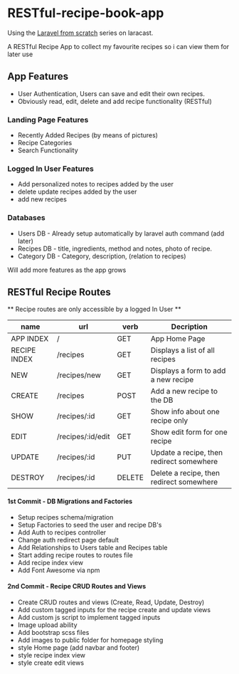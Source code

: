 # RESTful-recipe-book-app
Using the [Laravel from scratch](https://laracasts.com/series/laravel-6-from-scratch/) series on laracast.

A RESTful Recipe App to collect my favourite recipes so i can view them for later use

## App Features

- User Authentication, Users can save and edit their own recipes.
- Obviously read, edit, delete and add recipe functionality (RESTful)

### Landing Page Features

- Recently Added Recipes (by means of pictures) 
- Recipe Categories
- Search Functionality

### Logged In User Features

- Add personalized notes to recipes added by the user
- delete update recipes added by the user
- add new recipes

### Databases

- Users DB - Already setup automatically by laravel auth command (add later)
- Recipes DB - title, ingredients, method and notes, photo of recipe.
- Category DB - Category, description, (relation to recipes)

Will add more features as the app grows

## RESTful Recipe Routes

** Recipe routes are only accessible by a logged In User **

| name         |       url        | verb  |            Decription                    |
|--------------|------------------|-------|------------------------------------------|
|APP INDEX     | /                | GET   | App Home Page                            |
|RECIPE INDEX  | /recipes         | GET   | Displays a list of all recipes           |
|NEW           | /recipes/new     | GET   | Displays a form to add a new recipe      |
|CREATE        | /recipes         | POST  | Add a new recipe to the DB               | 
|SHOW          | /recipes/:id     | GET   | Show info about one recipe only          |
|EDIT          | /recipes/:id/edit| GET   | Show edit form for one recipe            |
|UPDATE        | /recipes/:id     | PUT   | Update a recipe, then redirect somewhere |
|DESTROY       | /recipes/:id     | DELETE| Delete a recipe, then redirect somewhere |

#### 1st Commit - DB Migrations and Factories

- Setup recipes schema/migration
- Setup Factories to seed the user and recipe DB's
- Add Auth to recipes controller
- Change auth redirect page default
- Add Relationships to Users table and Recipes table
- Start adding recipe routes to routes file
- Add recipe index view
- Add Font Awesome via npm

#### 2nd Commit - Recipe CRUD Routes and Views

- Create CRUD routes and views (Create, Read, Update, Destroy)
- Add custom tagged inputs for the recipe create and update views
- Add custom js script to implement tagged inputs
- Image upload ability
- Add bootstrap scss files 
- Add images to public folder for homepage styling
- style Home page (add navbar and footer)
- style recipe index view 
- style create edit views

